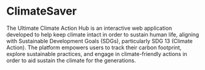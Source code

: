 # ClimateSaver
The Ultimate Climate Action Hub is an interactive web application developed to help keep climate intact in order to sustain human life, aligning with Sustainable Development Goals (SDGs), particularly SDG 13 (Climate Action). The platform empowers users to track their carbon footprint, explore sustainable practices, and engage in climate-friendly actions in order to aid sustain the climate for  the generations.
